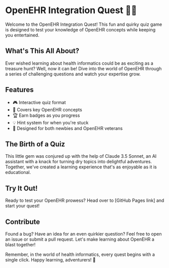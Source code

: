 # OpenEHR Integration Quest 🚀🧠

Welcome to the OpenEHR Integration Quest! This fun and quirky quiz game is designed to test your knowledge of OpenEHR concepts while keeping you entertained.

## What's This All About?

Ever wished learning about health informatics could be as exciting as a treasure hunt? Well, now it can be! Dive into the world of OpenEHR through a series of challenging questions and watch your expertise grow.

## Features

- 🎮 Interactive quiz format
- 🧠 Covers key OpenEHR concepts
- 🏆 Earn badges as you progress
- 💡 Hint system for when you're stuck
- 🌟 Designed for both newbies and OpenEHR veterans

## The Birth of a Quiz

This little gem was conjured up with the help of Claude 3.5 Sonnet, an AI assistant with a knack for turning dry topics into delightful adventures. Together, we've created a learning experience that's as enjoyable as it is educational.

## Try It Out!

Ready to test your OpenEHR prowess? Head over to [GitHub Pages link] and start your quest!

## Contribute

Found a bug? Have an idea for an even quirkier question? Feel free to open an issue or submit a pull request. Let's make learning about OpenEHR a blast together!

Remember, in the world of health informatics, every quest begins with a single click. Happy learning, adventurers! 🌟
